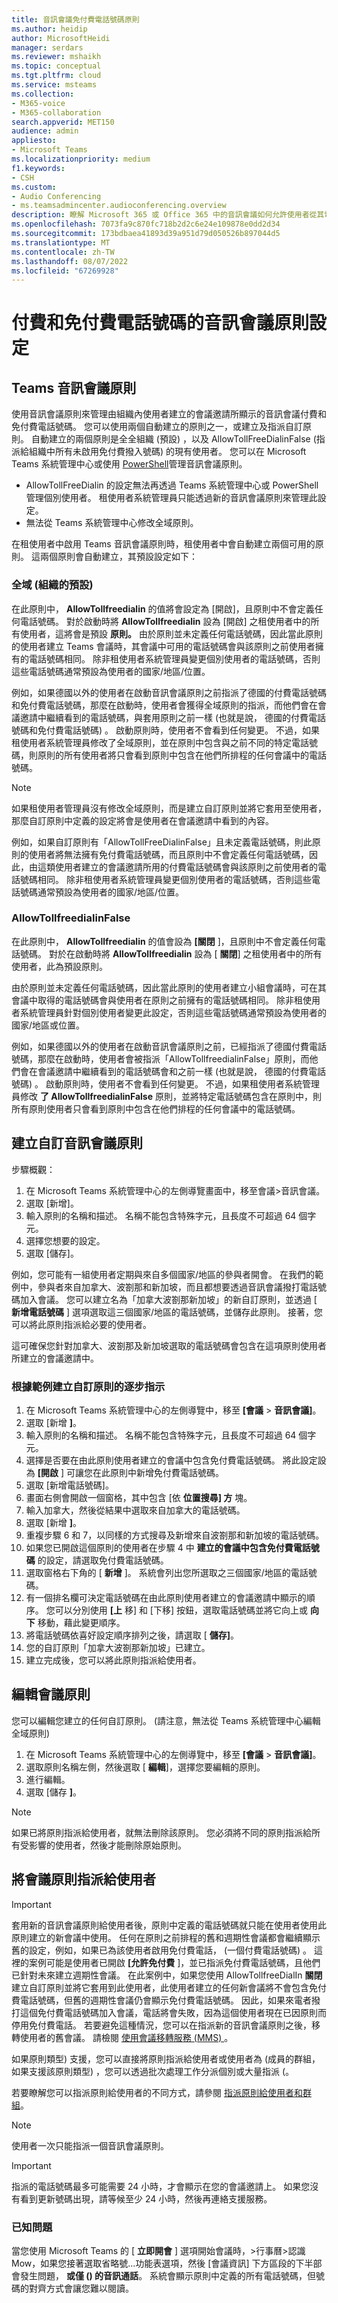 ```yaml
---
title: 音訊會議免付費電話號碼原則
ms.author: heidip
author: MicrosoftHeidi
manager: serdars
ms.reviewer: mshaikh
ms.topic: conceptual
ms.tgt.pltfrm: cloud
ms.service: msteams
ms.collection:
- M365-voice
- M365-collaboration
search.appverid: MET150
audience: admin
appliesto:
- Microsoft Teams
ms.localizationpriority: medium
f1.keywords:
- CSH
ms.custom:
- Audio Conferencing
- ms.teamsadmincenter.audioconferencing.overview
description: 瞭解 Microsoft 365 或 Office 365 中的音訊會議如何允許使用者從其電話撥入會議。
ms.openlocfilehash: 7073fa9c870fc718b2d2c6e24e109878e0dd2d34
ms.sourcegitcommit: 173bdbaea41893d39a951d79d050526b897044d5
ms.translationtype: MT
ms.contentlocale: zh-TW
ms.lasthandoff: 08/07/2022
ms.locfileid: "67269928"
---
```

# <a name="audio-conferencing-policy-settings-for-toll-and-toll-free-numbers"></a>付費和免付費電話號碼的音訊會議原則設定

## <a name="teams-audio-conferencing-policy"></a>Teams 音訊會議原則

使用音訊會議原則來管理由組織內使用者建立的會議邀請所顯示的音訊會議付費和免付費電話號碼。 您可以使用兩個自動建立的原則之一，或建立及指派自訂原則。 自動建立的兩個原則是全全組織 (預設) ，以及 AllowTollFreeDialinFalse (指派給組織中所有未啟用免付費撥入號碼) 的現有使用者。 您可以在 Microsoft Teams 系統管理中心或使用 [PowerShell](teams-powershell-overview.md)管理音訊會議原則。

- AllowTollFreeDialin 的設定無法再透過 Teams 系統管理中心或 PowerShell 管理個別使用者。 租使用者系統管理員只能透過新的音訊會議原則來管理此設定。
- 無法從 Teams 系統管理中心修改全域原則。

在租使用者中啟用 Teams 音訊會議原則時，租使用者中會自動建立兩個可用的原則。 這兩個原則會自動建立，其預設設定如下：

### <a name="global-org-wide-default"></a>全域 (組織的預設) 

在此原則中， **AllowTollfreedialin** 的值將會設定為 [開啟]，且原則中不會定義任何電話號碼。 對於啟動時將 **AllowTollfreedialin** 設為 [開啟] 之租使用者中的所有使用者，這將會是預設 **原則。**
由於原則並未定義任何電話號碼，因此當此原則的使用者建立 Teams 會議時，其會議中可用的電話號碼會與該原則之前使用者擁有的電話號碼相同。 除非租使用者系統管理員變更個別使用者的電話號碼，否則這些電話號碼通常預設為使用者的國家/地區/位置。

例如，如果德國以外的使用者在啟動音訊會議原則之前指派了德國的付費電話號碼和免付費電話號碼，那麼在啟動時，使用者會獲得全域原則的指派，而他們會在會議邀請中繼續看到的電話號碼，與套用原則之前一樣 (也就是說， 德國的付費電話號碼和免付費電話號碼) 。 啟動原則時，使用者不會看到任何變更。 不過，如果租使用者系統管理員修改了全域原則，並在原則中包含與之前不同的特定電話號碼，則原則的所有使用者將只會看到原則中包含在他們所排程的任何會議中的電話號碼。

> [!NOTE]
> 如果租使用者管理員沒有修改全域原則，而是建立自訂原則並將它套用至使用者，那麼自訂原則中定義的設定將會是使用者在會議邀請中看到的內容。

例如，如果自訂原則有「AllowTollFreeDialinFalse」且未定義電話號碼，則此原則的使用者將無法擁有免付費電話號碼，而且原則中不會定義任何電話號碼，因此，由這類使用者建立的會議邀請所用的付費電話號碼會與該原則之前使用者的電話號碼相同。 除非租使用者系統管理員變更個別使用者的電話號碼，否則這些電話號碼通常預設為使用者的國家/地區/位置。

### <a name="allowtollfreedialinfalse"></a>AllowTollfreedialinFalse

在此原則中， **AllowTollfreedialin** 的值會設為 **[關閉** ]，且原則中不會定義任何電話號碼。 對於在啟動時將 **AllowTollfreedialin** 設為 [ **關閉**] 之租使用者中的所有使用者，此為預設原則。

由於原則並未定義任何電話號碼，因此當此原則的使用者建立小組會議時，可在其會議中取得的電話號碼會與使用者在原則之前擁有的電話號碼相同。 除非租使用者系統管理員針對個別使用者變更此設定，否則這些電話號碼通常預設為使用者的國家/地區或位置。

例如，如果德國以外的使用者在啟動音訊會議原則之前，已經指派了德國付費電話號碼，那麼在啟動時，使用者會被指派「AllowTollfreedialinFalse」原則，而他們會在會議邀請中繼續看到的電話號碼會和之前一樣 (也就是說， 德國的付費電話號碼) 。 啟動原則時，使用者不會看到任何變更。 不過，如果租使用者系統管理員修改 **了 AllowTollfreedialinFalse** 原則，並將特定電話號碼包含在原則中，則所有原則使用者只會看到原則中包含在他們排程的任何會議中的電話號碼。

## <a name="create-a-custom-audio-conferencing-policy"></a>建立自訂音訊會議原則

步驟概觀：

1. 在 Microsoft Teams 系統管理中心的左側導覽畫面中，移至會議>音訊會議。
1. 選取 [新增]。
1. 輸入原則的名稱和描述。 名稱不能包含特殊字元，且長度不可超過 64 個字元。
1. 選擇您想要的設定。
1. 選取 [儲存]。

例如，您可能有一組使用者定期與來自多個國家/地區的參與者開會。 在我們的範例中，參與者來自加拿大、波劄那和新加坡，而且都想要透過音訊會議撥打電話號碼加入會議。 您可以建立名為「加拿大波劄那新加坡」的新自訂原則，並透過 [ **新增電話號碼** ] 選項選取這三個國家/地區的電話號碼，並儲存此原則。 接著，您可以將此原則指派給必要的使用者。

這可確保您針對加拿大、波劄那及新加坡選取的電話號碼會包含在這項原則使用者所建立的會議邀請中。

### <a name="step-by-step-instructions-on-creating-a-custom-policy-based-on-the-example"></a>根據範例建立自訂原則的逐步指示

1. 在 Microsoft Teams 系統管理中心的左側導覽中，移至 **[會議**  >  **音訊會議]**。
2. 選取 [新增 **]**。
3. 輸入原則的名稱和描述。 名稱不能包含特殊字元，且長度不可超過 64 個字元。
4. 選擇是否要在由此原則使用者建立的會議中包含免付費電話號碼。 將此設定設為 **[開啟** ] 可讓您在此原則中新增免付費電話號碼。
5. 選取 [新增電話號碼]。
6. 畫面右側會開啟一個窗格，其中包含 [依 **位置搜尋] 方** 塊。
7. 輸入加拿大，然後從結果中選取來自加拿大的電話號碼。
8. 選取 [新增 **]**。
9. 重複步驟 6 和 7，以同樣的方式搜尋及新增來自波劄那和新加坡的電話號碼。
10. 如果您已開啟這個原則的使用者在步驟 4 中 **建立的會議中包含免付費電話號碼** 的設定，請選取免付費電話號碼。
11. 選取窗格右下角的 [ **新增** ]。 系統會列出您所選取之三個國家/地區的電話號碼。
12. 有一個排名欄可決定電話號碼在由此原則使用者建立的會議邀請中顯示的順序。 您可以分別使用 **[上** 移] 和 [下移] 按鈕，選取電話號碼並將它向上或 **向下** 移動，藉此變更順序。
13. 將電話號碼依喜好設定順序排列之後，請選取 [ **儲存]**。
14. 您的自訂原則「加拿大波劄那新加坡」已建立。
15. 建立完成後，您可以將此原則指派給使用者。

## <a name="edit-a-meeting-policy"></a>編輯會議原則

您可以編輯您建立的任何自訂原則。  (請注意，無法從 Teams 系統管理中心編輯全域原則) 

1. 在 Microsoft Teams 系統管理中心的左側導覽中，移至 **[會議**  >  **音訊會議]**。
1. 選取原則名稱左側，然後選取 [ **編輯**]，選擇您要編輯的原則。
1. 進行編輯。
1. 選取 [儲存 **]**。

> [!NOTE]
> 如果已將原則指派給使用者，就無法刪除該原則。 您必須將不同的原則指派給所有受影響的使用者，然後才能刪除原始原則。

## <a name="assign-a-meeting-policy-to-users"></a>將會議原則指派給使用者

> [!IMPORTANT]
> 套用新的音訊會議原則給使用者後，原則中定義的電話號碼就只能在使用者使用此原則建立的新會議中使用。 任何在原則之前排程的舊和週期性會議都會繼續顯示舊的設定，例如，如果已為該使用者啟用免付費電話， (一個付費電話號碼) 。 這裡的案例可能是使用者已開啟 **[允許免付費** ]，並已指派免付費電話號碼，且他們已針對未來建立週期性會議。 在此案例中，如果您使用 AllowTollfreeDialIn **關閉** 建立自訂原則並將它套用到此使用者，此使用者建立的任何新會議將不會包含免付費電話號碼，但舊的週期性會議仍會顯示免付費電話號碼。 因此，如果來電者撥打這個免付費電話號碼加入會議，電話將會失敗，因為這個使用者現在已因原則而停用免付費電話。 若要避免這種情況，您可以在指派新的音訊會議原則之後，移轉使用者的舊會議。 請檢閱 [使用會議移轉服務 (MMS) ](/SkypeForBusiness/audio-conferencing-in-office-365/setting-up-the-meeting-migration-service-mms)。

如果原則類型) 支援，您可以直接將原則指派給使用者或使用者為 (成員的群組，如果支援該原則類型) ，您可以透過批次處理工作分派個別或大量指派 (。

若要瞭解您可以指派原則給使用者的不同方式，請參閱 [指派原則給使用者和群組](assign-policies-users-and-groups.md)。

> [!NOTE]
> 使用者一次只能指派一個音訊會議原則。

> [!IMPORTANT]
> 指派的電話號碼最多可能需要 24 小時，才會顯示在您的會議邀請上。 如果您沒有看到更新號碼出現，請等候至少 24 小時，然後再連絡支援服務。

### <a name="known-issue"></a>已知問題

當您使用 Microsoft Teams 的 [ **立即開會** ] 選項開始會議時，>行事曆>認識 Mow，如果您接著選取省略號...功能表選項，然後 [會議資訊] 下方區段的下半部會發生問題， **或僅 () 的音訊通話**。 系統會顯示原則中定義的所有電話號碼，但號碼的對齊方式會讓您難以閱讀。
